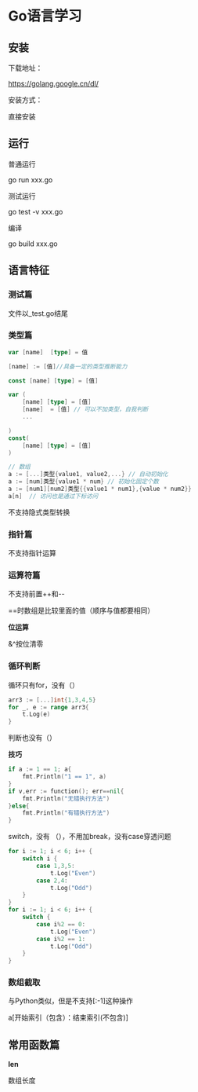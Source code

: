 # Go语言学习

## 安装

下载地址：

https://golang.google.cn/dl/

安装方式：

直接安装

## 运行

普通运行

go run xxx.go

测试运行

go test -v xxx.go

编译

go build xxx.go

## 语言特征

### 测试篇

文件以_test.go结尾

### 类型篇

```go
var [name]  [type] = 值

[name] := [值]//具备一定的类型推断能力

const [name] [type] = [值]

var (
	[name] [type] = [值]
	[name]  = [值] // 可以不加类型，自我判断
    ...

)
const(
	[name] [type] = [值]
)

// 数组
a := [...]类型{value1, value2,...} // 自动初始化
a := [num]类型{value1 * num} // 初始化固定个数
a := [num1][num2]类型{{value1 * num1},{value * num2}}
a[n]  // 访问也是通过下标访问
```

不支持隐式类型转换

### 指针篇

不支持指针运算

### 运算符篇

不支持前置++和--

==时数组是比较里面的值（顺序与值都要相同）

**位运算**

&^按位清零

### 循环判断

循环只有for，没有（）

```go
arr3 := [...]int{1,3,4,5}
for _, e := range arr3{
	t.Log(e)
}
```



判断也没有（）

**技巧**

```go
if a := 1 == 1; a{
	fmt.Println("1 == 1", a)
}
if v,err := function(); err==nil{
    fmt.Println("无错执行方法")
}else{
    fmt.Println("有错执行方法")
}
```

switch，没有 （），不用加break，没有case穿透问题

```go
for i := 1; i < 6; i++ {
	switch i {
		case 1,3,5:
			t.Log("Even")
		case 2,4:
			t.Log("Odd")
    }
}
for i := 1; i < 6; i++ {
    switch {
		case i%2 == 0:
			t.Log("Even")
		case i%2 == 1:
			t.Log("Odd")
    }
}
```

### 数组截取

与Python类似，但是不支持[:-1]这种操作

a[开始索引（包含）：结束索引(不包含)]

## 常用函数篇

**len**

数组长度